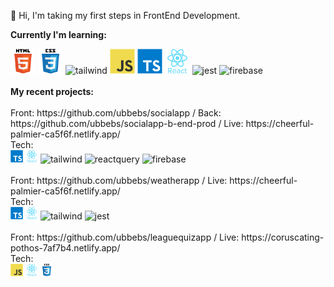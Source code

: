 👋 Hi, I'm taking my first steps in FrontEnd Development.

<b>Currently I'm learning:</b>
<div align="left">
  <img src="https://raw.githubusercontent.com/devicons/devicon/master/icons/html5/html5-original-wordmark.svg" alt="html5" width="40" height="40"/>
  <img src="https://raw.githubusercontent.com/devicons/devicon/master/icons/css3/css3-original-wordmark.svg" alt="css3" width="40" height="40"/>
  <img src="https://www.vectorlogo.zone/logos/tailwindcss/tailwindcss-icon.svg" alt="tailwind" width="40" height="40"/>
  <img src="https://raw.githubusercontent.com/devicons/devicon/master/icons/javascript/javascript-original.svg" alt="javascript" width="40" height="40"/>
  <img src="https://raw.githubusercontent.com/devicons/devicon/master/icons/typescript/typescript-original.svg" alt="typescript" width="40" height="40"/>
  <img src="https://raw.githubusercontent.com/devicons/devicon/master/icons/react/react-original-wordmark.svg" alt="react" width="40" height="40"/>
  <img src="https://www.vectorlogo.zone/logos/jestjsio/jestjsio-icon.svg" alt="jest" width="40" height="40"/> 
  <img src="https://www.vectorlogo.zone/logos/firebase/firebase-icon.svg" alt="firebase" width="40" height="40"/>
</div>
<br>
<b>My recent projects:</b>
<br>
<br>
Front: https://github.com/ubbebs/socialapp / Back: https://github.com/ubbebs/socialapp-b-end-prod / Live: https://cheerful-palmier-ca5f6f.netlify.app/
<br>
Tech:
<div align="left">
<img src="https://raw.githubusercontent.com/devicons/devicon/master/icons/typescript/typescript-original.svg" alt="typescript" width="20" height="20"/>
<img src="https://raw.githubusercontent.com/devicons/devicon/master/icons/react/react-original-wordmark.svg" alt="react" width="20" height="20"/>
<img src="https://www.vectorlogo.zone/logos/tailwindcss/tailwindcss-icon.svg" alt="tailwind" width="20" height="20"/>
<img src="https://react-query-v3.tanstack.com/_next/static/images/favicon-eed8346421218b24d8fd0fd55c2f9e35.png" alt="reactquery" width="20" height="20"/>
<img src="https://www.vectorlogo.zone/logos/firebase/firebase-icon.svg" alt="firebase" width="20" height="20"/>
</div>
<br>
Front: https://github.com/ubbebs/weatherapp / Live: https://cheerful-palmier-ca5f6f.netlify.app/
<br>
Tech:
<div align="left">
<img src="https://raw.githubusercontent.com/devicons/devicon/master/icons/typescript/typescript-original.svg" alt="typescript" width="20" height="20"/>
<img src="https://raw.githubusercontent.com/devicons/devicon/master/icons/react/react-original-wordmark.svg" alt="react" width="20" height="20"/>
<img src="https://www.vectorlogo.zone/logos/tailwindcss/tailwindcss-icon.svg" alt="tailwind" width="20" height="20"/>
<img src="https://www.vectorlogo.zone/logos/jestjsio/jestjsio-icon.svg" alt="jest" width="20" height="20"/> 
</div>
<br>
Front: https://github.com/ubbebs/leaguequizapp / Live: https://coruscating-pothos-7af7b4.netlify.app/
<br>
Tech:
<br>
<div align="left">
<img src="https://raw.githubusercontent.com/devicons/devicon/master/icons/javascript/javascript-original.svg" alt="javascript" width="20" height="20"/>
<img src="https://raw.githubusercontent.com/devicons/devicon/master/icons/react/react-original-wordmark.svg" alt="react" width="20" height="20"/>
<img src="https://raw.githubusercontent.com/devicons/devicon/master/icons/css3/css3-original-wordmark.svg" alt="css3" width="20" height="20"/>
</div>
